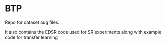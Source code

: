 # BTP
Repo for dataset aug files.

It also contains the EDSR code used for SR experiments along with example code for transfer learning